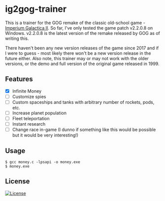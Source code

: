 # ig2gog-trainer

This is a trainer for the GOG remake of the classic old-school game - [Imperium Galactica II](https://www.gog.com/game/imperium_galactica_ii_alliances). So far, I've only tested the game patch v2.2.0.8 on Windows. v2.2.0.8 is the latest version of the remake released by GOG as of writing this.

There haven't been any new version releases of the game since 2017 and if I were to guess - most likely there won't be a new version release in the future either. Also note, this trainer may or may not work with the older versions, or the demo and full version of the original game released in 1999.

## Features

- [x] Infinite Money
- [ ] Customize spies
- [ ] Custom spaceships and tanks with arbitrary number of rockets, pods, etc.
- [ ] Increase planet population
- [ ] Fleet teleportation
- [ ] Instant research
- [ ] Change race in-game (I dunno if something like this would be possible but it would be very interesting!)

## Usage

```
$ gcc money.c -lpsapi -o money.exe
$ money.exe
```

## License

[![License](https://img.shields.io/github/license/ritiek/ig2gog-trainer.svg)](https://github.com/ritiek/ig2gog-trainer/blob/master/LICENSE)
